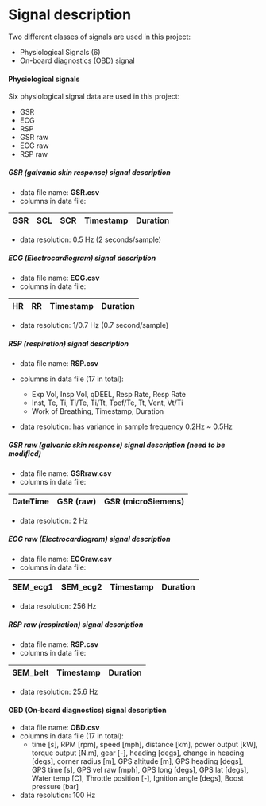 # Signal description
Two different classes of signals are used in this project:
* Physiological Signals (6)
* On-board diagnostics (OBD) signal

#### Physiological signals
Six physiological signal data are used in this project:
* GSR
* ECG
* RSP
* GSR raw
* ECG raw
* RSP raw

##### GSR (galvanic skin response) signal description
* data file name: **GSR.csv**
* columns in data file:

| GSR | SCL | SCR | Timestamp | Duration | 
|-----|-----|-----|-----------|----------|

* data resolution: 0.5 Hz (2 seconds/sample)

##### ECG (Electrocardiogram) signal description
* data file name: **ECG.csv**
* columns in data file:

| HR | RR | Timestamp | Duration | 
|----|----|-----------|----------|

* data resolution: 1/0.7 Hz (0.7 second/sample)

##### RSP (respiration) signal description
* data file name: **RSP.csv**
* columns in data file (17 in total):
  * Exp Vol, Insp Vol, qDEEL, Resp Rate, Resp Rate
  * Inst, Te, Ti, Ti/Te, Ti/Tt, Tpef/Te, Tt, Vent, Vt/Ti
  * Work of Breathing, Timestamp, Duration

* data resolution: has variance in sample frequency 0.2Hz ~ 0.5Hz

##### GSR raw (galvanic skin response) signal description (need to be modified)
* data file name: **GSRraw.csv**
* columns in data file:

|DateTime | GSR (raw) | GSR (microSiemens)|
|---------|-----------|-------------------|

* data resolution: 2 Hz

##### ECG raw (Electrocardiogram) signal description
* data file name: **ECGraw.csv**
* columns in data file:

| SEM_ecg1 | SEM_ecg2 | Timestamp | Duration |
|----------|----------|-----------|----------|

* data resolution: 256 Hz

##### RSP raw (respiration) signal description
* data file name: **RSP.csv**
* columns in data file:

| SEM_belt | Timestamp | Duration |
|----------|-----------|----------|

* data resolution: 25.6 Hz

#### OBD (On-board diagnostics) signal description
* data file name: **OBD.csv**
* columns in data file (17 in total):
  * time [s], RPM [rpm], speed [mph], distance [km], power output [kW], torque output [N.m], gear [-], heading [degs], change in heading [degs], corner radius [m], GPS altitude [m], GPS heading [degs], GPS time [s], GPS vel raw [mph], GPS long [degs], GPS lat [degs], Water temp [C], Throttle position [-], Ignition angle [degs], Boost pressure [bar]
* data resolution: 100 Hz